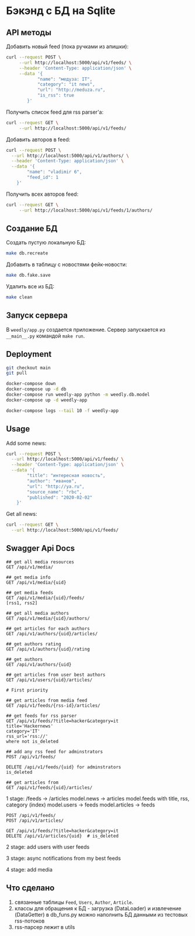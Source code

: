 # Бэкэнд с БД на Sqlite

## API методы

Добавить новый feed (пока ручками из апишки):

```bash
curl --request POST \
     --url http://localhost:5000/api/v1/feeds/ \
     --header 'Content-Type: application/json' \
     --data '{
            "name": "медуза: IT",
            "category": "it news",
            "url": "http://meduza.ru",
            "is_rss": true
        }'
```

Получить список feed для rss parser'а:

```bash
curl --request GET \
     --url http://localhost:5000/api/v1/feeds/
```

Добавить авторов в feed:

```bash
curl --request POST \
  --url http://localhost:5000/api/v1/authors/ \
  --header 'Content-Type: application/json' \
  --data '{
        "name": "vladimir 6",
        "feed_id": 1
    }'
```

Получить всех авторов feed:

```bash
curl --request GET \
     --url http://localhost:5000/api/v1/feeds/1/authors/
```

## Создание БД

Создать пустую локальную БД:

```bash
make db.recreate
```

Добавить в таблицу с новостями фейк-новости:

```bash
make db.fake.save
```

Удалить все из БД:

```bash
make clean
```

## Запуск сервера

В `weedly/app.py` создается приложение.
Сервер запускается из `__main__.py` командой `make run`.

## Deployment

```bash
git checkout main
git pull

docker-compose down
docker-compose up -d db
docker-compose run weedly-app python -m weedly.db.model
docker-compose up -d weedly-app

docker-compose logs --tail 10 -f weedly-app
```

## Usage

Add some news:

```bash
curl --request POST \
  --url http://localhost:5000/api/v1/feeds/ \
  --header 'Content-Type: application/json' \
  --data '{
        "title": "интересная новость",
        "author": "иванов",
        "url": "http://ya.ru",
        "source_name": "rbc",
        "published": "2020-02-02"
    }'
```

Get all news:

```bash
curl --request GET \
  --url http://localhost:5000/api/v1/feeds/
```

## Swagger Api Docs

```text
## get all media resources
GET /api/v1/media/

## get media info
GET /api/v1/media/{uid}

## get media feeds
GET /api/v1/media/{uid}/feeds/
[rss1, rss2]

## get all media authors
GET /api/v1/media/{uid}/authors/

## get articles for each authors
GET /api/v1/authors/{uid}/articles/

## get authors rating
GET /api/v1/authors/{uid}/rating

## get authors
GET /api/v1/authors/{uid}

## get articles from user best authors
GET /api/v1/users/{uid}/articles/

# First priority

## get articles from media feed
GET /api/v1/feeds/{rss-id}/articles/

## get feeds for rss parser
GET /api/v1/feeds/?title=hacker&category=it
title='Hackernews'
category='IT'
rss_url='rss://'
where not is_deleted

## add any rss feed for adminstrators
POST /api/v1/feeds/

DELETE /api/v1/feeds/{uid} for adminstrators
is_deleted

## get articles from
GET /api/v1/feeds/{uid}/articles/
```

1 stage:
/feeds -> /articles
model.news -> articles
model.feeds with title, rss, category (index)
model.users -> feeds
model.articles -> feeds

```http
POST /api/v1/feeds/
POST /api/v1/articles/

GET /api/v1/feeds/?title=hacker&category=it
DELETE /api/v1/articles/{uid}  # is_deleted
```

2 stage:
add users with user feeds

3 stage:
async notifications from my best feeds

4 stage:
add media

## Что сделано

1. связанные таблицы `Feed`, `Users`, `Author`, `Article`.
2. классы для обращения к БД - загрузка (DataLoader) и извлечение (DataGetter)
в db_funs.py можно наполнить БД данными из тестовых rss-потоков
3. rss-парсер лежит в utils
